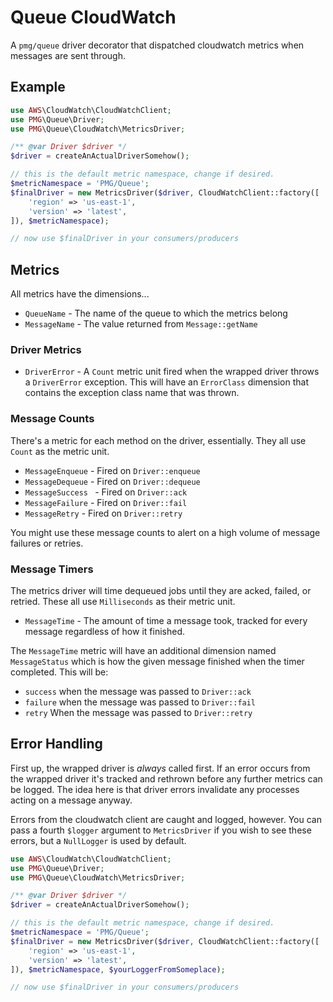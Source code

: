 # Queue CloudWatch

A `pmg/queue` driver decorator that dispatched cloudwatch metrics when messages
are sent through.

## Example

```php
use AWS\CloudWatch\CloudWatchClient;
use PMG\Queue\Driver;
use PMG\Queue\CloudWatch\MetricsDriver;

/** @var Driver $driver */
$driver = createAnActualDriverSomehow();

// this is the default metric namespace, change if desired.
$metricNamespace = 'PMG/Queue';
$finalDriver = new MetricsDriver($driver, CloudWatchClient::factory([
    'region' => 'us-east-1',
    'version' => 'latest',
]), $metricNamespace);

// now use $finalDriver in your consumers/producers
```

## Metrics

All metrics have the dimensions...

- `QueueName` - The name of the queue to which the metrics belong
- `MessageName` - The value returned from `Message::getName`

### Driver Metrics

- `DriverError` - A `Count` metric unit fired when the wrapped driver throws a
  `DriverError` exception. This will have an `ErrorClass` dimension that contains
  the exception class name that was thrown.

### Message Counts

There's a metric for each method on the driver, essentially. They all use
`Count` as the metric unit.

- `MessageEnqueue` - Fired on `Driver::enqueue`
- `MessageDequeue` - Fired on `Driver::dequeue`
- `MessageSuccess ` - Fired on `Driver::ack`
- `MessageFailure` - Fired on `Driver::fail`
- `MessageRetry` - Fired on `Driver::retry`

You might use these message counts to alert on a high volume of message
failures or retries.

### Message Timers

The metrics driver will time dequeued jobs until they are acked, failed, or
retried. These all use `Milliseconds` as their metric unit.

- `MessageTime` - The amount of time a message took, tracked for every message
  regardless of how it finished.

The `MessageTime` metric will have an additional dimension named `MessageStatus`
which is how the given message finished when the timer completed. This will be:

- `success` when the message was passed to `Driver::ack`
- `failure` when the message was passed to `Driver::fail`
- `retry` When the message was passed to `Driver::retry`

## Error Handling

First up, the wrapped driver is *always* called first. If an error occurs from
the wrapped driver it's tracked and rethrown before any further metrics can be
logged. The idea here is that driver errors invalidate any processes acting on a
message anyway.

Errors from the cloudwatch client are caught and logged, however. You can pass a
fourth `$logger` argument to `MetricsDriver` if you wish to see these errors,
but a `NullLogger` is used by default.

```php
use AWS\CloudWatch\CloudWatchClient;
use PMG\Queue\Driver;
use PMG\Queue\CloudWatch\MetricsDriver;

/** @var Driver $driver */
$driver = createAnActualDriverSomehow();

// this is the default metric namespace, change if desired.
$metricNamespace = 'PMG/Queue';
$finalDriver = new MetricsDriver($driver, CloudWatchClient::factory([
    'region' => 'us-east-1',
    'version' => 'latest',
]), $metricNamespace, $yourLoggerFromSomeplace);

// now use $finalDriver in your consumers/producers
```
